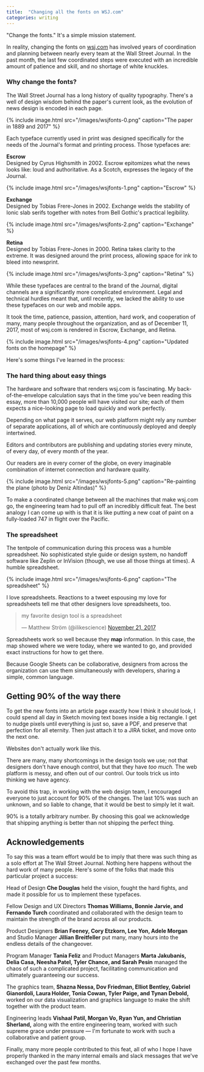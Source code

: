 ```yaml
---
title:  "Changing all the fonts on WSJ.com"
categories: writing
---
```


"Change the fonts." It's a simple mission statement.

In reality, changing the fonts on [wsj.com](https://wsj.com) has involved years of coordination and planning between nearly every team at the Wall Street Journal. In the past month, the last few coordinated steps were executed with an incredible amount of patience and skill, and no shortage of white knuckles.

### Why change the fonts?

The Wall Street Journal has a long history of quality typography. There's a well of design wisdom behind the paper's current look, as the evolution of news design is encoded in each page.

{% include image.html src="/images/wsjfonts-0.png" caption="The paper in 1889 and 2017" %}


Each typeface currently used in print was designed specifically for the needs of the Journal's format and printing process. Those typefaces are:

**Escrow**  
Designed by Cyrus Highsmith in 2002. Escrow epitomizes what the news looks like: loud and authoritative. As a Scotch, expresses the legacy of the Journal.

{% include image.html src="/images/wsjfonts-1.png" caption="Escrow" %}

**Exchange**  
Designed by Tobias Frere-Jones in 2002. Exchange welds the stability of Ionic slab serifs together with notes from Bell Gothic's practical legibility.

{% include image.html src="/images/wsjfonts-2.png" caption="Exchange" %}

**Retina**  
Designed by Tobias Frere-Jones in 2000. Retina takes clarity to the extreme. It was designed around the print process, allowing space for ink to bleed into newsprint.

{% include image.html src="/images/wsjfonts-3.png" caption="Retina" %}

While these typefaces are central to the brand of the Journal, digital channels are a significantly more complicated environment. Legal and technical hurdles meant that, until recently, we lacked the ability to use these typefaces on our web and mobile apps.

It took the time, patience, passion, attention, hard work, and cooperation of many, many people throughout the organization, and as of December 11, 2017, most of wsj.com is rendered in Escrow, Exchange, and Retina.

{% include image.html src="/images/wsjfonts-4.png" caption="Updated fonts on the homepage" %}

Here's some things I've learned in the process:

### The hard thing about easy things

The hardware and software that renders wsj.com is fascinating. My back-of-the-envelope calculation says that in the time you've been reading this essay, more than 10,000 people will have visited our site; each of them expects a nice-looking page to load quickly and work perfectly.

Depending on what page it serves, our web platform might rely any number of separate applications, all of which are continuously deployed and deeply intertwined.

Editors and contributors are publishing and updating stories every minute, of every day, of every month of the year.

Our readers are in every corner of the globe, on every imaginable combination of internet connection and hardware quality.

{% include image.html src="/images/wsjfonts-5.png" caption="Re-painting the plane (photo by Deniz Altindas)" %}

To make a coordinated change between all the machines that make wsj.com go, the engineering team had to pull off an incredibly difficult feat. The best analogy I can come up with is that it is like putting a new coat of paint on a fully-loaded 747 in flight over the Pacific.

### The spreadsheet

The tentpole of communication during this process was a humble spreadsheet. No sophisticated style guide or design system, no handoff software like Zeplin or InVision (though, we use all those things at times). A humble spreadsheet.

{% include image.html src="/images/wsjfonts-6.png" caption="The spreadsheet" %}

I love spreadsheets. Reactions to a tweet espousing my love for spreadsheets tell me that other designers love spreadsheets, too.


<blockquote class="twitter-tweet" data-lang="en"><p lang="en" dir="ltr">my favorite design tool is a spreadsheet</p>&mdash; Matthew Ström (@ilikescience) <a href="https://twitter.com/ilikescience/status/933038098920935424?ref_src=twsrc%5Etfw">November 21, 2017</a></blockquote>
<script async src="https://platform.twitter.com/widgets.js" charset="utf-8"></script>


Spreadsheets work so well because they **map** information. In this case, the map showed where we were today, where we wanted to go, and provided exact instructions for how to get there.

Because Google Sheets can be collaborative, designers from across the organization can use them simultaneously with developers, sharing a simple, common language.

## Getting 90% of the way there

To get the new fonts into an article page exactly how I think it should look, I could spend all day in Sketch moving text boxes inside a big rectangle. I get to nudge pixels until everything is just so, save a PDF, and preserve that perfection for all eternity. Then just attach it to a JIRA ticket, and move onto the next one.

Websites don't actually work like this.

There are many, many shortcomings in the design tools we use; not that designers don't have enough control, but that they have _too much._ The web platform is messy, and often out of our control. Our tools trick us into thinking we have agency.

To avoid this trap, in working with the web design team, I encouraged everyone to just account for 90% of the changes. The last 10% was such an unknown, and so liable to change, that it would be best to simply let it wait.

90% is a totally arbitrary number. By choosing this goal we acknowledge that shipping anything is better than not shipping the perfect thing.

## Acknowledgements

To say this was a team effort would be to imply that there was such thing as a solo effort at The Wall Street Journal. Nothing here happens without the hard work of many people. Here's some of the folks that made this particular project a success:

Head of Design **Che Douglas** held the vision, fought the hard fights, and made it possible for us to implement these typefaces.

Fellow Design and UX Directors **Thomas Williams, Bonnie Jarvie, and Fernando Turch** coordinated and collaborated with the design team to maintain the strength of the brand across all our products.

Product Designers **Brian Feeney, Cory Etzkorn, Lee Yon, Adele Morgan** and Studio Manager **Jillian Breitfeller** put many, many hours into the endless details of the changeover.

Program Manager **Tania Feliz** and Product Managers **Marta Jakubanis, Delia Casa, Neesha Patel, Tyler Chance, and Sarah Pesin** managed the chaos of such a complicated project, facilitating communication and ultimately guaranteeing our success.

The graphics team, **Shazna Nessa, Dov Friedman, Elliot Bentley, Gabriel Gianordoli, Laura Holder, Tonia Cowan, Tyler Paige, and Tynan Debold,** worked on our data visualization and graphics language to make the shift together with the product team.

Engineering leads **Vishaal Patil, Morgan Vo, Ryan Yun, and Christian Sherland,** along with the entire engineering team, worked with such supreme grace under pressure — I'm fortunate to work with such a collaborative and patient group.

Finally, many more people contributed to this feat, all of who I hope I have properly thanked in the many internal emails and slack messages that we've exchanged over the past few months.
